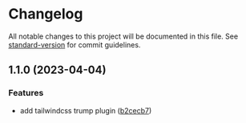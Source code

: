 # Changelog

All notable changes to this project will be documented in this file. See [standard-version](https://github.com/conventional-changelog/standard-version) for commit guidelines.

## 1.1.0 (2023-04-04)


### Features

* add tailwindcss trump plugin ([b2cecb7](https://github.com/AndyOGo/tailwindcss-trump/commit/b2cecb7cefd407842a798601d8ca56652ea2618a))
